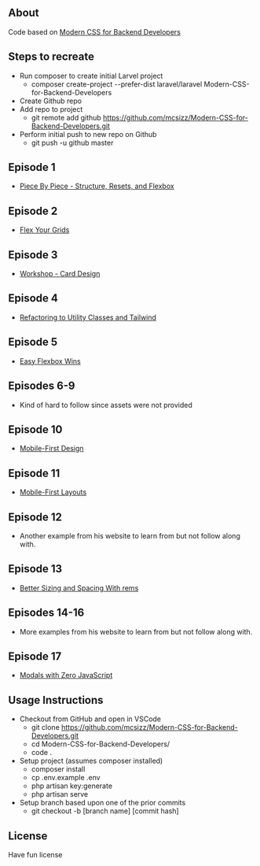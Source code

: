 ## About

Code based on [Modern CSS for Backend Developers](https://laracasts.com/series/modern-css-for-backend-developers/episodes/1)

## Steps to recreate
- Run composer to create initial Larvel project
    - composer create-project --prefer-dist laravel/laravel Modern-CSS-for-Backend-Developers
- Create Github repo
- Add repo to project
    - git remote add github https://github.com/mcsizz/Modern-CSS-for-Backend-Developers.git
- Perform initial push to new repo on Github
    - git push -u github master

## Episode 1
- [Piece By Piece - Structure, Resets, and Flexbox](https://laracasts.com/series/modern-css-for-backend-developers/episodes/1)

## Episode 2
- [Flex Your Grids](https://laracasts.com/series/modern-css-for-backend-developers/episodes/2?autoplay=true)

## Episode 3
- [Workshop - Card Design](https://laracasts.com/series/modern-css-for-backend-developers/episodes/3?autoplay=true)

## Episode 4
- [Refactoring to Utility Classes and Tailwind](https://laracasts.com/series/modern-css-for-backend-developers/episodes/4?autoplay=true)

## Episode 5
- [Easy Flexbox Wins](https://laracasts.com/series/modern-css-for-backend-developers/episodes/5?autoplay=true)

## Episodes 6-9
- Kind of hard to follow since assets were not provided

## Episode 10
- [Mobile-First Design](https://laracasts.com/series/modern-css-for-backend-developers/episodes/10?autoplay=true)

## Episode 11
- [Mobile-First Layouts](https://laracasts.com/series/modern-css-for-backend-developers/episodes/11?autoplay=true)

## Episode 12
- Another example from his website to learn from but not follow along with.

## Episode 13
- [Better Sizing and Spacing With rems](https://laracasts.com/series/modern-css-for-backend-developers/episodes/13?autoplay=true)

## Episodes 14-16
- More examples from his website to learn from but not follow along with.

## Episode 17
- [Modals with Zero JavaScript](https://laracasts.com/series/modern-css-for-backend-developers/episodes/17?autoplay=true)

## Usage Instructions
- Checkout from GitHub and open in VSCode
    - git clone https://github.com/mcsizz/Modern-CSS-for-Backend-Developers.git
    - cd Modern-CSS-for-Backend-Developers/
    - code .
- Setup project (assumes composer installed)
    - composer install
    - cp .env.example .env
    - php artisan key:generate
    - php artisan serve
- Setup branch based upon one of the prior commits
    - git checkout -b [branch name] [commit hash]

## License

Have fun license
